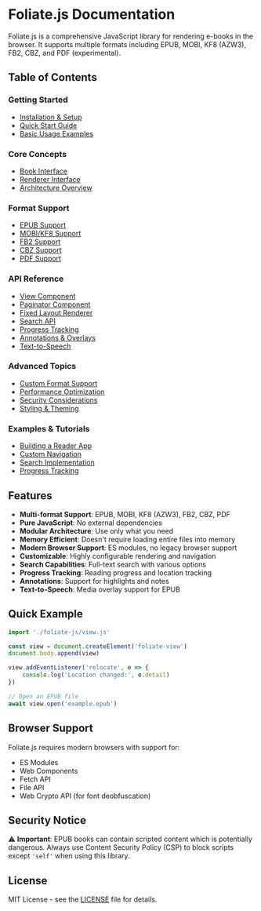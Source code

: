 # Foliate.js Documentation

Foliate.js is a comprehensive JavaScript library for rendering e-books in the browser. It supports multiple formats including EPUB, MOBI, KF8 (AZW3), FB2, CBZ, and PDF (experimental).

## Table of Contents

### Getting Started
- [Installation & Setup](./getting-started/installation.md)
- [Quick Start Guide](./getting-started/quick-start.md)
- [Basic Usage Examples](./getting-started/basic-usage.md)

### Core Concepts
- [Book Interface](./core-concepts/book-interface.md)
- [Renderer Interface](./core-concepts/renderer-interface.md)
- [Architecture Overview](./core-concepts/architecture.md)

### Format Support
- [EPUB Support](./formats/epub.md)
- [MOBI/KF8 Support](./formats/mobi.md)
- [FB2 Support](./formats/fb2.md)
- [CBZ Support](./formats/cbz.md)
- [PDF Support](./formats/pdf.md)

### API Reference
- [View Component](./api/view.md)
- [Paginator Component](./api/paginator.md)
- [Fixed Layout Renderer](./api/fixed-layout.md)
- [Search API](./api/search.md)
- [Progress Tracking](./api/progress.md)
- [Annotations & Overlays](./api/annotations.md)
- [Text-to-Speech](./api/tts.md)

### Advanced Topics
- [Custom Format Support](./advanced/custom-formats.md)
- [Performance Optimization](./advanced/performance.md)
- [Security Considerations](./advanced/security.md)
- [Styling & Theming](./advanced/styling.md)

### Examples & Tutorials
- [Building a Reader App](./examples/building-reader.md)
- [Custom Navigation](./examples/custom-navigation.md)
- [Search Implementation](./examples/search-implementation.md)
- [Progress Tracking](./examples/progress-tracking.md)

## Features

- **Multi-format Support**: EPUB, MOBI, KF8 (AZW3), FB2, CBZ, PDF
- **Pure JavaScript**: No external dependencies
- **Modular Architecture**: Use only what you need
- **Memory Efficient**: Doesn't require loading entire files into memory
- **Modern Browser Support**: ES modules, no legacy browser support
- **Customizable**: Highly configurable rendering and navigation
- **Search Capabilities**: Full-text search with various options
- **Progress Tracking**: Reading progress and location tracking
- **Annotations**: Support for highlights and notes
- **Text-to-Speech**: Media overlay support for EPUB

## Quick Example

```javascript
import './foliate-js/view.js'

const view = document.createElement('foliate-view')
document.body.append(view)

view.addEventListener('relocate', e => {
    console.log('Location changed:', e.detail)
})

// Open an EPUB file
await view.open('example.epub')
```

## Browser Support

Foliate.js requires modern browsers with support for:
- ES Modules
- Web Components
- Fetch API
- File API
- Web Crypto API (for font deobfuscation)

## Security Notice

⚠️ **Important**: EPUB books can contain scripted content which is potentially dangerous. Always use Content Security Policy (CSP) to block scripts except `'self'` when using this library.

## License

MIT License - see the [LICENSE](../LICENSE) file for details. 
